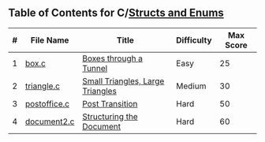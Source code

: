 ## Table of Contents for C/[Structs and Enums](https://www.hackerrank.com/domains/c?filters%5Bsubdomains%5D%5B%5D=c-structs-and-enums)

| #  | File Name                    | Title                              | Difficulty | Max Score |
| -- | ---------------------------- | ---------------------------------- | ---------- | --------- |
| 1  | [box.c](box.c)               | [Boxes through a Tunnel]           | Easy       | 25        |
| 2  | [triangle.c](triangle.c)     | [Small Triangles, Large Triangles] | Medium     | 30        |
| 3  | [postoffice.c](postoffice.c) | [Post Transition]                  | Hard       | 50        |
| 4  | [document2.c](document2.c)   | [Structuring the Document]         | Hard       | 60        |

[Boxes through a Tunnel]: https://www.hackerrank.com/challenges/too-high-boxes/problem
[Small Triangles, Large Triangles]: https://www.hackerrank.com/challenges/small-triangles-large-triangles/problem
[Post Transition]: https://www.hackerrank.com/challenges/post-transition/problem
[Structuring the Document]: https://www.hackerrank.com/challenges/structuring-the-document/problem
